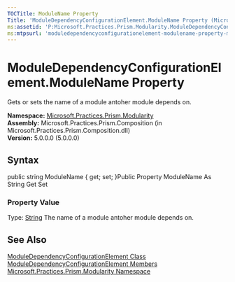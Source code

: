 ```yaml
---
TOCTitle: ModuleName Property
Title: 'ModuleDependencyConfigurationElement.ModuleName Property (Microsoft.Practices.Prism.Modularity)'
ms:assetid: 'P:Microsoft.Practices.Prism.Modularity.ModuleDependencyConfigurationElement.ModuleName'
ms:mtpsurl: 'moduledependencyconfigurationelement-modulename-property-mspp-modularity.md'
---
```


# ModuleDependencyConfigurationElement.ModuleName Property

Gets or sets the name of a module antoher module depends on.

**Namespace:** [Microsoft.Practices.Prism.Modularity](https://msdn.microsoft.com/library/microsoft.practices.prism.modularity)
**Assembly:** Microsoft.Practices.Prism.Composition (in Microsoft.Practices.Prism.Composition.dll)<br/>
**Version:** 5.0.0.0 (5.0.0.0)

## Syntax
public string ModuleName { get; set; }Public Property ModuleName As String Get Set
### Property Value

Type: [String](http://msdn.microsoft.com/en-us/library/s1wwdcbf)
The name of a module antoher module depends on.

## See Also
[ModuleDependencyConfigurationElement Class](https://msdn.microsoft.com/library/microsoft.practices.prism.modularity.moduledependencyconfigurationelement)<br/>
[ModuleDependencyConfigurationElement Members](https://msdn.microsoft.com/allmembers.t:microsoft.practices.prism.modularity.moduledependencyconfigurationelement)<br/>
[Microsoft.Practices.Prism.Modularity Namespace](https://msdn.microsoft.com/library/microsoft.practices.prism.modularity)<br/>